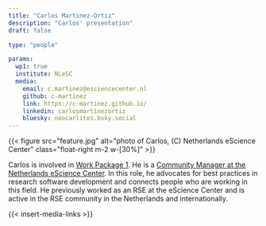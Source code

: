 ```yaml
---
title: "Carlos Martinez-Ortiz"
description: "Carlos' presentation"
draft: false

type: "people"

params:
  wp1: true
  institute: NLeSC
  media: 
    email: c.martinez@esciencecenter.nl
    github: c-martinez
    link: https://c-martinez.github.io/
    linkedin: carlosmartinezortiz
    bluesky: neocarlitos.bsky.social
---
```


{{< figure src="feature.jpg" alt="photo of Carlos, (C) Netherlands eScience Center" class="float-right m-2 w-[30%]" >}}

Carlos is involved in [Work Package 1](/workpackages/01_framework_european_network/).
He is a [Community Manager at the Netherlands eScience Center](https://www.esciencecenter.nl/team/dr-carlos-martinez-ortiz/).
In this role, he advocates for best practices in research software development and connects people who are working in this field.
He previously worked as an RSE at the eScience Center and is active in the RSE community in the Netherlands and internationally.

{{< insert-media-links >}}
